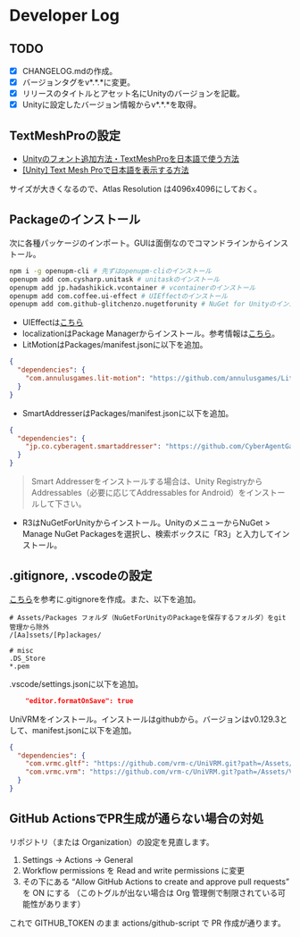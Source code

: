 # Developer Log

## TODO

- [x] CHANGELOG.mdの作成。
- [x] バージョンタグをv*.*.\*に変更。
- [x] リリースのタイトルとアセット名にUnityのバージョンを記載。
- [x] Unityに設定したバージョン情報からv*.*.\*を取得。

## TextMeshProの設定

- [Unityのフォント追加方法・TextMeshProを日本語で使う方法](https://yurinchi2525.com/2023011howtoaddtextmeshpro/)
- [[Unity] Text Mesh Proで日本語を表示する方法](https://zenn.dev/kametani256/articles/63c083ab318136)

サイズが大きくなるので、Atlas Resolution は4096x4096にしておく。

## Packageのインストール

次に各種パッケージのインポート。GUIは面倒なのでコマンドラインからインストール。

```bash
npm i -g openupm-cli # 先ずはopenupm-cliのインストール
openupm add com.cysharp.unitask # unitaskのインストール
openupm add jp.hadashikick.vcontainer # vcontainerのインストール
openupm add com.coffee.ui-effect # UIEffectのインストール
openupm add com.github-glitchenzo.nugetforunity # NuGet for Unityのインストール
```

- UIEffectは[こちら](https://anogame.net/unity-oss-uieffect/)
- localizationはPackage Managerからインストール。参考情報は[こちら](https://xrdnk.hateblo.jp/entry/2021/11/26/090000)。
- LitMotionはPackages/manifest.jsonに以下を追加。

```json
{
  "dependencies": {
    "com.annulusgames.lit-motion": "https://github.com/annulusgames/LitMotion.git?path=src/LitMotion/Assets/LitMotion"
  }
}
```

- SmartAddresserはPackages/manifest.jsonに以下を追加。

```json
{
  "dependencies": {
    "jp.co.cyberagent.smartaddresser": "https://github.com/CyberAgentGameEntertainment/SmartAddresser.git?path=/Assets/SmartAddresser"
  }
}
```

> Smart Addresserをインストールする場合は、Unity RegistryからAddressables（必要に応じてAddressables for Android）をインストールして下さい。

- R3はNuGetForUnityからインストール。UnityのメニューからNuGet > Manage NuGet Packagesを選択し、検索ボックスに「R3」と入力してインストール。

## .gitignore, .vscodeの設定

[こちら](https://github.com/github/gitignore/blob/main/Unity.gitignore)を参考に.gitignoreを作成。また、以下を追加。

```gitignore
# Assets/Packages フォルダ（NuGetForUnityのPackageを保存するフォルダ）をgit管理から除外
/[Aa]ssets/[Pp]ackages/

# misc
.DS_Store
*.pem
```

.vscode/settings.jsonに以下を追加。

```json
    "editor.formatOnSave": true
```

UniVRMをインストール。インストールはgithubから。バージョンはv0.129.3として、manifest.jsonに以下を追加。

```json
{
  "dependencies": {
    "com.vrmc.gltf": "https://github.com/vrm-c/UniVRM.git?path=/Assets/UniGLTF#v0.129.3",
    "com.vrmc.vrm": "https://github.com/vrm-c/UniVRM.git?path=/Assets/VRM10#v0.129.3"
  }
}
```

## GitHub ActionsでPR生成が通らない場合の対処

リポジトリ（または Organization）の設定を見直します。

1. Settings → Actions → General
2. Workflow permissions を Read and write permissions に変更
3. その下にある “Allow GitHub Actions to create and approve pull requests” を ON にする
   （このトグルが出ない場合は Org 管理側で制限されている可能性があります）

これで GITHUB_TOKEN のまま actions/github-script で PR 作成が通ります。
